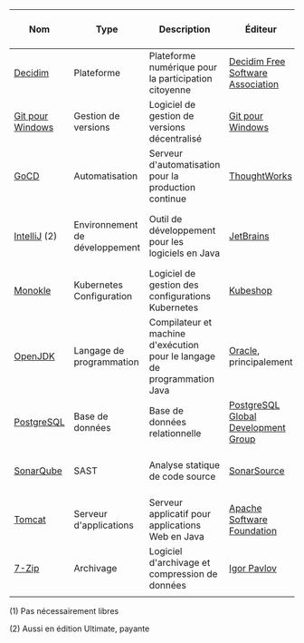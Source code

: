 | Nom                                                         | Type                           | Description                                                              | Éditeur                                                                          | Licence ![](https://spdx.dev/wp-content/uploads/sites/31/2023/08/logo-color.svg) | Équipes installatrices  | Solutions alternatives (1) | Langage de programmation | Mots-clés                                      |
|-------------------------------------------------------------|--------------------------------|--------------------------------------------------------------------------|----------------------------------------------------------------------------------|----------------------------------------------------------------------------------|-------------------------|----------------------------|--------------------------|------------------------------------------------|
| [Decidim](https://github.com/decidim/)                      | Plateforme                     | Plateforme numérique pour la participation citoyenne                     | [Decidim Free Software Association](https://decidim.org/)                        | [AGPL-3.0-only](https://spdx.org/licenses/AGPL-3.0-only.html)                    | Participer.ge.ch        | Konveio, CitizenLab        | RUBY                     | "plateforme" "participation" "citoyen"         |
| [Git pour Windows](https://github.com/git-for-windows/)     | Gestion de versions            | Logiciel de gestion de versions décentralisé                             | [Git pour Windows](https://gitforwindows.org/)                                   | [GPL-2.0-only](https://spdx.org/licenses/GPL-2.0-only.html)                      | Informatique            | SourceTree, GitHub for Win | HTML, CSS, JavaScript    | "gestion de version"                           |
| [GoCD](https://www.gocd.org)                                | Automatisation                 | Serveur d'automatisation pour la production continue                     | [ThoughtWorks](https://www.thoughtworks.com)                                     | [Apache-2.0](https://spdx.org/licenses/Apache-2.0.html)                          | Intégration             | Jenkins X, ArgoCD          | Java, TypeScript         | "automatisation" "déploiement" "production"    |
| [IntelliJ](https://www.jetbrains.com/idea/) (2)             | Environnement de développement | Outil de développement pour les logiciels en Java                        | [JetBrains](https://fr.wikipedia.org/wiki/JetBrains)                             | [Apache-2.0](https://spdx.org/licenses/Apache-2.0.html)                          | Développement           | Eclipse, NetBeans          | Java                     | "IDE" "environnement de développement", "Java" |
| [Monokle](https://monokle.io/)                              | Kubernetes Configuration       | Logiciel de gestion des configurations Kubernetes                        | [Kubeshop](https://kubeshop.io/)                                                 | [MIT](https://spdx.org/licenses/MIT.html)                                        | Informatique            | Seabird, Kubermetic        | TypeScript               | "kubernetes" "configuration"                   |
| [OpenJDK](https://openjdk.org/)                             | Langage de programmation       | Compilateur et machine d'exécution pour le langage de programmation Java | [Oracle](https://www.oracle.com/), principalement                                | [GPL-2.0-only](https://spdx.org/licenses/GPL-2.0-only.html)                      | Intégration             | .NET, PHP, node            | C, C++, Java             | "langage" "Java" "JVM" "machine virtuelle"     |
| [PostgreSQL](https://www.postgresql.org)                    | Base de données                | Base de données relationnelle                                            | [PostgreSQL Global Development Group](https://www.postgresql.org/developer/core) | [PostgreSQL](https://spdx.org/licenses/PostgreSQL.html)                          | Bases de données        | Oracle, MariaDB            | C                        | "base de données" "relationnel"                |
| [SonarQube](https://www.sonarsource.com/products/sonarqube) | SAST                           | Analyse statique de code source                                          | [SonarSource](https://www.sonarsource.com/)                                      | [LGPL-3.0-only](https://spdx.org/licenses/LGPL-3.0-only.html)                    | Moyens de développement | Checkmarx                  | Java                     | "analyse statique" "qualité" "sécurité"        |
| [Tomcat](https://tomcat.apache.org)                         | Serveur d'applications         | Serveur applicatif pour applications Web en Java                         | [Apache Software Foundation](https://www.apache.org)                             | [Apache-2.0](https://spdx.org/licenses/Apache-2.0.html)                          | Intégration             | JBoss, Spring Boot         | Java                     | "serveur d'applications" "Java"                |
| [7-Zip](https://www.7-zip.org/)                             | Archivage                      | Logiciel d'archivage et compression de données                           | [Igor Pavlov](https://www.7-zip.org/)                                            | [LGPL-2.1-or-later](https://spdx.org/licenses/LGPL-2.1-or-later.html)            | Informatique            | WinZIP, WinRAR...          | C, C++, Assembleur       | "archivage" "compression" "zip" "rar"          |
|                                                             |                                |                                                                          |                                                                                  |                                                                                  |                         |                            |                          |                                                |

(1) Pas nécessairement libres

(2) Aussi en édition Ultimate, payante
